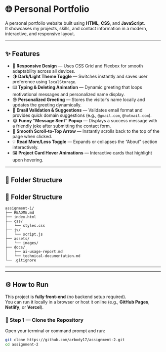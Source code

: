 # 🌐 Personal Portfolio  

A personal portfolio website built using **HTML**, **CSS**, and **JavaScript**.  
It showcases my projects, skills, and contact information in a modern, interactive, and responsive layout.  

---

## ✨ Features  

- 📱 **Responsive Design** — Uses CSS Grid and Flexbox for smooth adaptability across all devices.  
- 🌗 **Dark/Light Theme Toggle** — Switches instantly and saves user preference using `localStorage`.  
- ⌨️ **Typing & Deleting Animation** — Dynamic greeting that loops motivational messages and personalized name display.  
- 😎 **Personalized Greeting** — Stores the visitor’s name locally and updates the greeting dynamically.  
- 📧 **Email Validation & Suggestions** — Validates email format and provides quick domain suggestions (e.g., `@gmail.com`, `@hotmail.com`).  
- 😂 **Funny “Message Sent” Popup** — Displays a success message with a friendly joke after submitting the contact form.  
- 🧭 **Smooth Scroll-to-Top Arrow** — Instantly scrolls back to the top of the page when clicked.  
- 💡 **Read More/Less Toggle** — Expands or collapses the “About” section interactively.  
- 🖼️ **Project Card Hover Animations** — Interactive cards that highlight upon hovering.  

---

## 📂 Folder Structure  



## 📂 Folder Structure
```
assignment-1/
├── README.md
├── index.html
├── css/
│   └── styles.css
├── js/
│   └── script.js
├── assets/
│   └── images/
├── docs/
│   ├── ai-usage-report.md
│   └── technical-documentation.md
└── .gitignore

```


---


---

## ⚙️ How to Run  

This project is **fully front-end** (no backend setup required).  
You can run it locally in a browser or host it online (e.g., **GitHub Pages**, **Netlify**, or **Vercel**).  

### 🧩 Step 1 — Clone the Repository  
Open your terminal or command prompt and run:  
```bash
git clone https://github.com/arbody17/assignment-2.git
cd assignment-2
